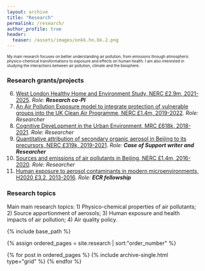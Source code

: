 ```yaml
---
layout: archive
title: "Research"
permalink: /research/
author_profile: true
header:
  teaser: /assets/images/onkk.hn.bk.2.png
---
```


<font size=1> My main research focuses on better understanding air pollution, 
from emissions through atmospheric physico-chemical transformations to exposure and effects on human health.
I am also interested in studying the interactions between air pollution, climate and the biosphere. </font> 

### Research grants/projects

06. [West London Healthy Home and Environment Study, NERC £2.9m, 2021-2025](https://gtr.ukri.org/projects?ref=NE%2FW002116%2F1#/tabOverview). *Role:* ***Research co-PI***
05. [An Air Pollution Exposure model to integrate protection of vulnerable groups into the UK Clean Air Programme, NERC £1.4m, 2019-2022](https://gtr.ukri.org/project/6D2FF57F-BE97-4070-B074-685CC802D05F). *Role: Researcher*
04. [Cognitive DeveLopment in the Urban Environment, MRC £618k, 2018-2021](https://gtr.ukri.org/projects?ref=MR%2FR00322X%2F1). *Role: Researcher*
03. [Quantitative attribution of secondary organic aerosol in Beijing to its precursors, NERC £319k, 2019-2021](https://gtr.ukri.org/projects?ref=NE%2FS006699%2F1&pn=0&fetchSize=10&selectedSortableField=date&selectedSortOrder=ASC#/tabOverview). *Role:* ***Case of Support writer and Researcher***
02. [Sources and emissions of air pollutants in Beijing, NERC £1.4m, 2016-2020](https://gtr.ukri.org/projects?ref=NE%2FN007190%2F1). *Role: Researcher*
01. [Human exposure to aerosol contaminants in modern microenvironments, H2020 £3.2, 2013-2016](https://cordis.europa.eu/project/id/315760/reporting). *Role:* ***ECR fellowship***

### Research topics

Main main research topics: 1) Physico-chemical properties of air pollutants; 2) Source apportionment of aerosols; 3) Human exposure and health impacts of air pollution; 4) Air quality policy.  

<nbsp>

{% include base_path %}

{% assign ordered_pages = site.research | sort:"order_number" %}

{% for post in ordered_pages %}
  {% include archive-single.html type="grid" %}
{% endfor %}
